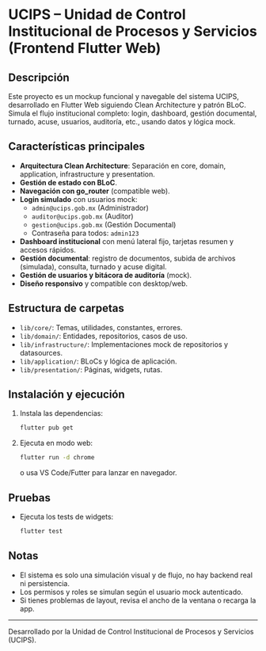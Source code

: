 # UCIPS – Unidad de Control Institucional de Procesos y Servicios (Frontend Flutter Web)

## Descripción

Este proyecto es un mockup funcional y navegable del sistema UCIPS, desarrollado en Flutter Web siguiendo Clean Architecture y patrón BLoC. Simula el flujo institucional completo: login, dashboard, gestión documental, turnado, acuse, usuarios, auditoría, etc., usando datos y lógica mock.

## Características principales
- **Arquitectura Clean Architecture**: Separación en core, domain, application, infrastructure y presentation.
- **Gestión de estado con BLoC**.
- **Navegación con go_router** (compatible web).
- **Login simulado** con usuarios mock:
  - `admin@ucips.gob.mx` (Administrador)
  - `auditor@ucips.gob.mx` (Auditor)
  - `gestion@ucips.gob.mx` (Gestión Documental)
  - Contraseña para todos: `admin123`
- **Dashboard institucional** con menú lateral fijo, tarjetas resumen y accesos rápidos.
- **Gestión documental**: registro de documentos, subida de archivos (simulada), consulta, turnado y acuse digital.
- **Gestión de usuarios y bitácora de auditoría** (mock).
- **Diseño responsivo** y compatible con desktop/web.

## Estructura de carpetas
- `lib/core/`: Temas, utilidades, constantes, errores.
- `lib/domain/`: Entidades, repositorios, casos de uso.
- `lib/infrastructure/`: Implementaciones mock de repositorios y datasources.
- `lib/application/`: BLoCs y lógica de aplicación.
- `lib/presentation/`: Páginas, widgets, rutas.

## Instalación y ejecución
1. Instala las dependencias:
   ```sh
   flutter pub get
   ```
2. Ejecuta en modo web:
   ```sh
   flutter run -d chrome
   ```
   o usa VS Code/Futter para lanzar en navegador.

## Pruebas
- Ejecuta los tests de widgets:
  ```sh
  flutter test
  ```

## Notas
- El sistema es solo una simulación visual y de flujo, no hay backend real ni persistencia.
- Los permisos y roles se simulan según el usuario mock autenticado.
- Si tienes problemas de layout, revisa el ancho de la ventana o recarga la app.

---
Desarrollado por la Unidad de Control Institucional de Procesos y Servicios (UCIPS).
